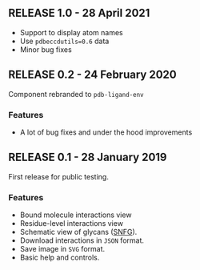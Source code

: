 ## RELEASE 1.0 - 28 April 2021


* Support to display atom names
* Use `pdbeccdutils=0.6` data
* Minor bug fixes

## RELEASE 0.2 - 24 February 2020

Component rebranded to `pdb-ligand-env`

### Features

* A lot of bug fixes and under the hood improvements

## RELEASE 0.1 - 28 January 2019

First release for public testing.

### Features

* Bound molecule interactions view
* Residue-level interactions view
* Schematic view of glycans ([SNFG](https://www.ncbi.nlm.nih.gov/glycans/snfg.html)).
* Download interactions in `JSON` format.
* Save image in `SVG` format.
* Basic help and controls.
